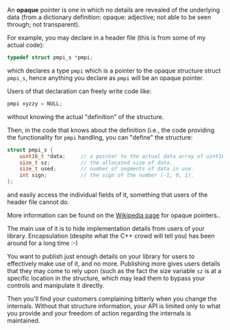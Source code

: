 An **opaque** pointer is one in which no details are revealed of the underlying
data (from a dictionary definition: opaque: adjective; not able to be seen
through; not transparent).

For example, you may declare in a header file (this is from some of my actual
code):

```c
typedef struct pmpi_s *pmpi;
```

which declares a type `pmpi` which is a pointer to the opaque structure struct
`pmpi_s`, hence anything you declare as `pmpi` will be an opaque pointer.

Users of that declaration can freely write code like:

```c
pmpi xyzzy = NULL;
```

without knowing the actual "definition" of the structure.

Then, in the code that knows about the definition (i.e., the code providing the
functionality for `pmpi` handling, you can "define" the structure:

```c
struct pmpi_s {
    uint16_t *data;     // a pointer to the actual data array of uint16_t.
    size_t sz;          // the allocated size of data.
    size_t used;        // number of segments of data in use.
    int sign;           // the sign of the number (-1, 0, 1).
};
```

and easily access the individual fields of it, something that users of the
header file cannot do.

More information can be found on the
[Wikipedia page](http://en.wikipedia.org/wiki/Opaque_pointer)
for opaque pointers..

The main use of it is to hide implementation details from users of your library.
Encapsulation (despite what the C++ crowd will tell you) has been around for
a long time :-)

You want to publish just enough details on your library for users to effectively
make use of it, and no more. Publishing more gives users details that they may
come to rely upon (such as the fact the size variable `sz` is at a specific
location in the structure, which may lead them to bypass your controls and
manipulate it directly.

Then you'll find your customers complaining bitterly when you change the
internals. Without that structure information, your API is limited only to what
you provide and your freedom of action regarding the internals is maintained.
